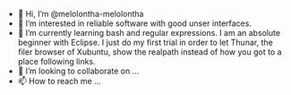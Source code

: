 - 👋 Hi, I’m @melolontha-melolontha
- 👀 I’m interested in reliable software with good unser interfaces.
- 🌱 I’m currently learning bash and regular expressions. I am an absolute beginner with Eclipse. I just do my first trial in order to let Thunar, the filer browser of Xubuntu, show the realpath instead of how you got to a place following links.
- 💞️ I’m looking to collaborate on ...
- 📫 How to reach me ...

<!---
melolontha-melolontha/melolontha-melolontha is a ✨ special ✨ repository because its `README.md` (this file) appears on your GitHub profile.
You can click the Preview link to take a look at your changes.
--->
